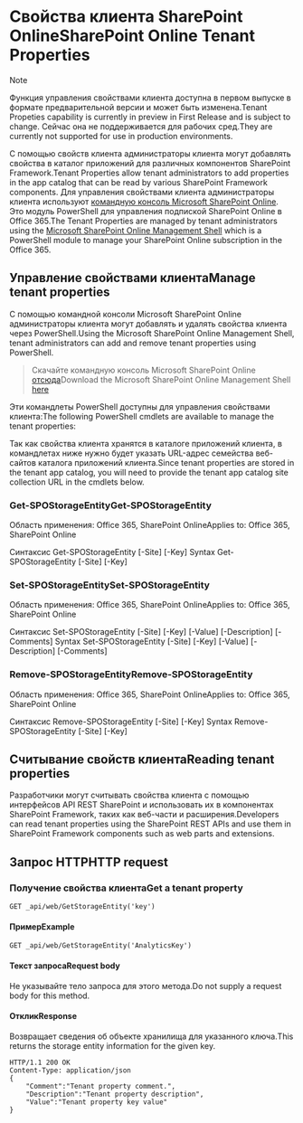 # <a name="sharepoint-online-tenant-properties"></a><span data-ttu-id="39409-101">Свойства клиента SharePoint Online</span><span class="sxs-lookup"><span data-stu-id="39409-101">SharePoint Online Tenant Properties</span></span>

> [!NOTE]
> <span data-ttu-id="39409-102">Функция управления свойствами клиента доступна в первом выпуске в формате предварительной версии и может быть изменена.</span><span class="sxs-lookup"><span data-stu-id="39409-102">Tenant Propeties capability is currently in preview in First Release and is subject to change.</span></span> <span data-ttu-id="39409-103">Сейчас она не поддерживается для рабочих сред.</span><span class="sxs-lookup"><span data-stu-id="39409-103">They are currently not supported for use in production environments.</span></span>

<span data-ttu-id="39409-104">С помощью свойств клиента администраторы клиента могут добавлять свойства в каталог приложений для различных компонентов SharePoint Framework.</span><span class="sxs-lookup"><span data-stu-id="39409-104">Tenant Properties allow tenant administrators to add properties in the app catalog that can be read by various SharePoint Framework components.</span></span> <span data-ttu-id="39409-105">Для управления свойствами клиента администраторы клиента используют [командную консоль Microsoft SharePoint Online](https://technet.microsoft.com/ru-RU/library/fp161372.aspx). Это модуль PowerShell для управления подпиской SharePoint Online в Office 365.</span><span class="sxs-lookup"><span data-stu-id="39409-105">The Tenant Properties are managed by tenant administrators using the [Microsoft SharePoint Online Management Shell](https://technet.microsoft.com/ru-RU/library/fp161372.aspx) which is a PowerShell module to manage your SharePoint Online subscription in the Office 365.</span></span>

## <a name="manage-tenant-properties"></a><span data-ttu-id="39409-106">Управление свойствами клиента</span><span class="sxs-lookup"><span data-stu-id="39409-106">Manage tenant properties</span></span>

<span data-ttu-id="39409-107">С помощью командной консоли Microsoft SharePoint Online администраторы клиента могут добавлять и удалять свойства клиента через PowerShell.</span><span class="sxs-lookup"><span data-stu-id="39409-107">Using the Microsoft SharePoint Online Management Shell, tenant administrators can add and remove tenant properties using PowerShell.</span></span> 

> <span data-ttu-id="39409-108">Скачайте командную консоль Microsoft SharePoint Online [отсюда](https://www.microsoft.com/en-us/download/details.aspx?id=35588)</span><span class="sxs-lookup"><span data-stu-id="39409-108">Download the Microsoft SharePoint Online Management Shell [here](https://www.microsoft.com/en-us/download/details.aspx?id=35588)</span></span>

<span data-ttu-id="39409-109">Эти командлеты PowerShell доступны для управления свойствами клиента:</span><span class="sxs-lookup"><span data-stu-id="39409-109">The following PowerShell cmdlets are available to manage the tenant properties:</span></span>

<span data-ttu-id="39409-110">Так как свойства клиента хранятся в каталоге приложений клиента, в командлетах ниже нужно будет указать URL-адрес семейства веб-сайтов каталога приложений клиента.</span><span class="sxs-lookup"><span data-stu-id="39409-110">Since tenant properties are stored in the tenant app catalog, you will need to provide the tenant app catalog site collection URL in the cmdlets below.</span></span>

### <a name="get-spostorageentity"></a><span data-ttu-id="39409-111">Get-SPOStorageEntity</span><span class="sxs-lookup"><span data-stu-id="39409-111">Get-SPOStorageEntity</span></span>
<span data-ttu-id="39409-112">Область применения: Office 365, SharePoint Online</span><span class="sxs-lookup"><span data-stu-id="39409-112">Applies to: Office 365, SharePoint Online</span></span>

<span data-ttu-id="39409-113">Синтаксис Get-SPOStorageEntity [-Site] <AppCatalogSiteURL> [-Key] <String></span><span class="sxs-lookup"><span data-stu-id="39409-113">Syntax Get-SPOStorageEntity [-Site] <AppCatalogSiteURL> [-Key] <String></span></span>

### <a name="set-spostorageentity"></a><span data-ttu-id="39409-114">Set-SPOStorageEntity</span><span class="sxs-lookup"><span data-stu-id="39409-114">Set-SPOStorageEntity</span></span>
<span data-ttu-id="39409-115">Область применения: Office 365, SharePoint Online</span><span class="sxs-lookup"><span data-stu-id="39409-115">Applies to: Office 365, SharePoint Online</span></span>

<span data-ttu-id="39409-116">Синтаксис Set-SPOStorageEntity [-Site] <AppCatalogSiteURL> [-Key] <String> [-Value] <String> [-Description] <String> [-Comments] <String></span><span class="sxs-lookup"><span data-stu-id="39409-116">Syntax Set-SPOStorageEntity [-Site] <AppCatalogSiteURL> [-Key] <String> [-Value] <String> [-Description] <String> [-Comments] <String></span></span>

### <a name="remove-spostorageentity"></a><span data-ttu-id="39409-117">Remove-SPOStorageEntity</span><span class="sxs-lookup"><span data-stu-id="39409-117">Remove-SPOStorageEntity</span></span>
<span data-ttu-id="39409-118">Область применения: Office 365, SharePoint Online</span><span class="sxs-lookup"><span data-stu-id="39409-118">Applies to: Office 365, SharePoint Online</span></span>

<span data-ttu-id="39409-119">Синтаксис Remove-SPOStorageEntity [-Site] <AppCatalogSiteURL> [-Key] <String></span><span class="sxs-lookup"><span data-stu-id="39409-119">Syntax Remove-SPOStorageEntity [-Site] <AppCatalogSiteURL> [-Key] <String></span></span>

## <a name="reading-tenant-properties"></a><span data-ttu-id="39409-120">Считывание свойств клиента</span><span class="sxs-lookup"><span data-stu-id="39409-120">Reading tenant properties</span></span>

<span data-ttu-id="39409-121">Разработчики могут считывать свойства клиента с помощью интерфейсов API REST SharePoint и использовать их в компонентах SharePoint Framework, таких как веб-части и расширения.</span><span class="sxs-lookup"><span data-stu-id="39409-121">Developers can read tenant properties using the SharePoint REST APIs and use them in SharePoint Framework components such as web parts and extensions.</span></span>

## <a name="http-request"></a><span data-ttu-id="39409-122">Запрос HTTP</span><span class="sxs-lookup"><span data-stu-id="39409-122">HTTP request</span></span>

### <a name="get-a-tenant-property"></a><span data-ttu-id="39409-123">Получение свойства клиента</span><span class="sxs-lookup"><span data-stu-id="39409-123">Get a tenant property</span></span>

```text
GET _api/web/GetStorageEntity('key')
```

#### <a name="example"></a><span data-ttu-id="39409-124">Пример</span><span class="sxs-lookup"><span data-stu-id="39409-124">Example</span></span>

```text
GET _api/web/GetStorageEntity('AnalyticsKey')
```

#### <a name="request-body"></a><span data-ttu-id="39409-125">Текст запроса</span><span class="sxs-lookup"><span data-stu-id="39409-125">Request body</span></span>

<span data-ttu-id="39409-126">Не указывайте тело запроса для этого метода.</span><span class="sxs-lookup"><span data-stu-id="39409-126">Do not supply a request body for this method.</span></span>

#### <a name="response"></a><span data-ttu-id="39409-127">Отклик</span><span class="sxs-lookup"><span data-stu-id="39409-127">Response</span></span>

<span data-ttu-id="39409-128">Возвращает сведения об объекте хранилища для указанного ключа.</span><span class="sxs-lookup"><span data-stu-id="39409-128">This returns the storage entity information for the given key.</span></span>

```text
HTTP/1.1 200 OK
Content-Type: application/json
{
    "Comment":"Tenant property comment.",
    "Description":"Tenant property description",
    "Value":"Tenant property key value"
}
```
